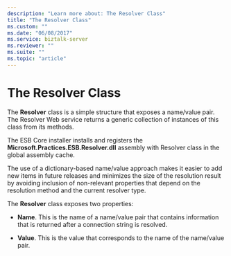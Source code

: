 ```yaml
---
description: "Learn more about: The Resolver Class"
title: "The Resolver Class"
ms.custom: ""
ms.date: "06/08/2017"
ms.service: biztalk-server
ms.reviewer: ""
ms.suite: ""
ms.topic: "article"
---
```

# The Resolver Class
The **Resolver** class is a simple structure that exposes a name/value pair. The Resolver Web service returns a generic collection of instances of this class from its methods.  
  
 The ESB Core installer installs and registers the **Microsoft.Practices.ESB.Resolver.dll** assembly with Resolver class in the global assembly cache.  
  
 The use of a dictionary-based name/value approach makes it easier to add new items in future releases and minimizes the size of the resolution result by avoiding inclusion of non-relevant properties that depend on the resolution method and the current resolver type.  
  
 The **Resolver** class exposes two properties:  
  
-   **Name**. This is the name of a name/value pair that contains information that is returned after a connection string is resolved.  
  
-   **Value**. This is the value that corresponds to the name of the name/value pair.
